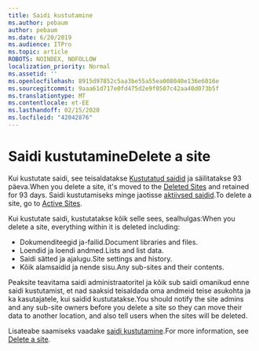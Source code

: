 ```yaml
---
title: Saidi kustutamine
ms.author: pebaum
author: pebaum
ms.date: 6/20/2019
ms.audience: ITPro
ms.topic: article
ROBOTS: NOINDEX, NOFOLLOW
localization_priority: Normal
ms.assetid: ''
ms.openlocfilehash: 8915d97852c5aa3be55a55ea008040e136e6016e
ms.sourcegitcommit: 9aaa61d717e0fd475d2e9f0507c42aa40d073b5f
ms.translationtype: MT
ms.contentlocale: et-EE
ms.lasthandoff: 02/15/2020
ms.locfileid: "42042876"
---
```

# <a name="delete-a-site"></a><span data-ttu-id="cf459-102">Saidi kustutamine</span><span class="sxs-lookup"><span data-stu-id="cf459-102">Delete a site</span></span>

<span data-ttu-id="cf459-103">Kui kustutate saidi, see teisaldatakse [Kustutatud saidid](https://admin.microsoft.com/sharepoint?page=recyclebin&modern=true) ja säilitatakse 93 päeva.</span><span class="sxs-lookup"><span data-stu-id="cf459-103">When you delete a site, it's moved to the [Deleted Sites](https://admin.microsoft.com/sharepoint?page=recyclebin&modern=true) and retained for 93 days.</span></span> <span data-ttu-id="cf459-104">Saidi kustutamiseks minge jaotisse [aktiivsed saidid](https://admin.microsoft.com/sharepoint?page=sitemanagement&modern=true).</span><span class="sxs-lookup"><span data-stu-id="cf459-104">To delete a site, go to [Active Sites](https://admin.microsoft.com/sharepoint?page=sitemanagement&modern=true).</span></span> 

<span data-ttu-id="cf459-105">Kui kustutate saidi, kustutatakse kõik selle sees, sealhulgas:</span><span class="sxs-lookup"><span data-stu-id="cf459-105">When you delete a site, everything within it is deleted including:</span></span>

- <span data-ttu-id="cf459-106">Dokumenditeegid ja-failid.</span><span class="sxs-lookup"><span data-stu-id="cf459-106">Document libraries and files.</span></span>
- <span data-ttu-id="cf459-107">Loendid ja loendi andmed.</span><span class="sxs-lookup"><span data-stu-id="cf459-107">Lists and list data.</span></span>
- <span data-ttu-id="cf459-108">Saidi sätted ja ajalugu.</span><span class="sxs-lookup"><span data-stu-id="cf459-108">Site settings and history.</span></span>
- <span data-ttu-id="cf459-109">Kõik alamsaidid ja nende sisu.</span><span class="sxs-lookup"><span data-stu-id="cf459-109">Any sub-sites and their contents.</span></span>

<span data-ttu-id="cf459-110">Peaksite teavitama saidi administraatoritel ja kõik sub saidi omanikud enne saidi kustutamist, et nad saaksid teisaldada oma andmeid teise asukohta ja ka kasutajatele, kui saidid kustutatakse.</span><span class="sxs-lookup"><span data-stu-id="cf459-110">You should notify the site admins and any sub-site owners before you delete a site so they can move their data to another location, and also tell users when the sites will be deleted.</span></span>

<span data-ttu-id="cf459-111">Lisateabe saamiseks vaadake [saidi kustutamine](https://docs.microsoft.com/sharepoint/delete-site-collection).</span><span class="sxs-lookup"><span data-stu-id="cf459-111">For more information, see [Delete a site](https://docs.microsoft.com/sharepoint/delete-site-collection).</span></span>
